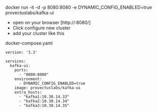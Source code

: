 docker run -it -d -p 8080:8080 -e DYNAMIC_CONFIG_ENABLED=true provectuslabs/kafka-ui

- open on your browser [http://<your-ip>:8080/]
- Click configure new cluster
- add your cluster like this

docker-compose.yaml
```
version: '3.3'

services:
  kafka-ui:
    ports:
      - "8080:8080"
    environment:
      - DYNAMIC_CONFIG_ENABLED=true
    image: provectuslabs/kafka-ui
    extra_hosts:
      - "kafka1:10.30.14.33"
      - "kafka2:10.30.14.34"
      - "kafka3:10.30.14.35"
```
